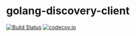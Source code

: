 # golang-discovery-client

[![Build Status](https://travis-ci.org/Comcast/webpa-discovery-client.svg?branch=master)](https://travis-ci.org/Comcast/webpa-discovery-client) [![codecov.io](http://codecov.io/github/Comcast/webpa-discovery-client/coverage.svg?branch=master)](http://codecov.io/github/Comcast/webpa-discovery-client?branch=master)